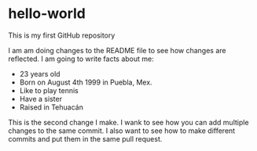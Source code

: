 # hello-world
This is my first GitHub repository

I am am doing changes to the README file to see how changes are reflected.
I am going to write facts about me:
- 23 years old
- Born on August 4th 1999 in Puebla, Mex.
- Like to play tennis
- Have a sister
- Raised in Tehuacán

This is the second change I make. I wank to see how you can add multiple changes to the same commit.
I also want to see how to make different commits and put them in the same pull request.
